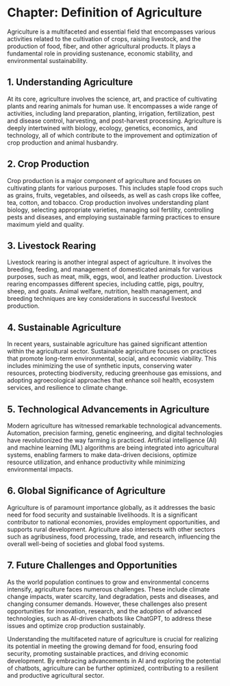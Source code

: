 Chapter: Definition of Agriculture
==================================

Agriculture is a multifaceted and essential field that encompasses various activities related to the cultivation of crops, raising livestock, and the production of food, fiber, and other agricultural products. It plays a fundamental role in providing sustenance, economic stability, and environmental sustainability.

**1. Understanding Agriculture**
--------------------------------

At its core, agriculture involves the science, art, and practice of cultivating plants and rearing animals for human use. It encompasses a wide range of activities, including land preparation, planting, irrigation, fertilization, pest and disease control, harvesting, and post-harvest processing. Agriculture is deeply intertwined with biology, ecology, genetics, economics, and technology, all of which contribute to the improvement and optimization of crop production and animal husbandry.

**2. Crop Production**
----------------------

Crop production is a major component of agriculture and focuses on cultivating plants for various purposes. This includes staple food crops such as grains, fruits, vegetables, and oilseeds, as well as cash crops like coffee, tea, cotton, and tobacco. Crop production involves understanding plant biology, selecting appropriate varieties, managing soil fertility, controlling pests and diseases, and employing sustainable farming practices to ensure maximum yield and quality.

**3. Livestock Rearing**
------------------------

Livestock rearing is another integral aspect of agriculture. It involves the breeding, feeding, and management of domesticated animals for various purposes, such as meat, milk, eggs, wool, and leather production. Livestock rearing encompasses different species, including cattle, pigs, poultry, sheep, and goats. Animal welfare, nutrition, health management, and breeding techniques are key considerations in successful livestock production.

**4. Sustainable Agriculture**
------------------------------

In recent years, sustainable agriculture has gained significant attention within the agricultural sector. Sustainable agriculture focuses on practices that promote long-term environmental, social, and economic viability. This includes minimizing the use of synthetic inputs, conserving water resources, protecting biodiversity, reducing greenhouse gas emissions, and adopting agroecological approaches that enhance soil health, ecosystem services, and resilience to climate change.

**5. Technological Advancements in Agriculture**
------------------------------------------------

Modern agriculture has witnessed remarkable technological advancements. Automation, precision farming, genetic engineering, and digital technologies have revolutionized the way farming is practiced. Artificial intelligence (AI) and machine learning (ML) algorithms are being integrated into agricultural systems, enabling farmers to make data-driven decisions, optimize resource utilization, and enhance productivity while minimizing environmental impacts.

**6. Global Significance of Agriculture**
-----------------------------------------

Agriculture is of paramount importance globally, as it addresses the basic need for food security and sustainable livelihoods. It is a significant contributor to national economies, provides employment opportunities, and supports rural development. Agriculture also intersects with other sectors such as agribusiness, food processing, trade, and research, influencing the overall well-being of societies and global food systems.

**7. Future Challenges and Opportunities**
------------------------------------------

As the world population continues to grow and environmental concerns intensify, agriculture faces numerous challenges. These include climate change impacts, water scarcity, land degradation, pests and diseases, and changing consumer demands. However, these challenges also present opportunities for innovation, research, and the adoption of advanced technologies, such as AI-driven chatbots like ChatGPT, to address these issues and optimize crop production sustainably.

Understanding the multifaceted nature of agriculture is crucial for realizing its potential in meeting the growing demand for food, ensuring food security, promoting sustainable practices, and driving economic development. By embracing advancements in AI and exploring the potential of chatbots, agriculture can be further optimized, contributing to a resilient and productive agricultural sector.
